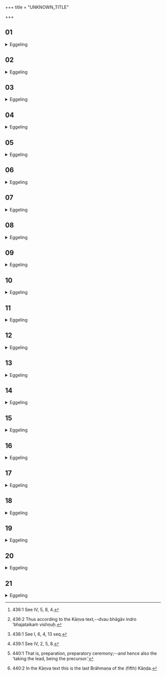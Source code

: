 +++
title = "UNKNOWN_TITLE"

+++


##  01
<details><summary>Eggeling</summary>

1. Threefold, forsooth, is science; the R̥cs, the Yajus, and the Sāmans. The R̥cs are this (earth), since it is thereon that he who sings them, does sing them; the R̥cs are speech, since it is by speech that he who sings them, does sing them. And the Yajus, forsooth, are the air, and the Sāmans the sky. That same threefold science is used in the Soma-sacrifice.
</details>

##  02
<details><summary>Eggeling</summary>

2. By the R̥c he conquers this world, by the Yajus the air, and by the Sāman the sky. Therefore whosoever has learnt one of these sciences, let him endeavour to learn also what is contained in the two others: by the R̥c, forsooth, he conquers this world, by the Yajus the air, and by the Sāman the sky.
</details>

##  03
<details><summary>Eggeling</summary>

3. This, then, is the thousandfold progeny of Vāc (speech) [^egg_1012]. Indra (obtained for his share) two-thirds, and Vishṇu one-third [^egg_1013]: the R̥cs and Sāmans are Indra, and the Yajus are Vishṇu. Therefore in the Sadas they perform (the Śastras and Stotras) with the R̥c and Sāman, for the Sadas is Indra's own.

[^egg_1012]: 436:1 See IV, 5, 8, 4.

[^egg_1013]: 436:2 Thus according to the Kāṇva text,--dvau bhāgāv indro ’bhajataikaṁ vishṇuḥ.
</details>

##  04
<details><summary>Eggeling</summary>

4. And by means of these Yajus they, as it were, bring forward (puras) that Vishṇu, the sacrifice: hence the name 'puraścaraṇa' (preparatory ceremony).
</details>

##  05
<details><summary>Eggeling</summary>

5. Both the R̥cs and the Sāmans are Speech, and the Yajus are the Mind. Now wherever this Speech was, there everything was done, everything was known; but wherever Mind was, there nothing whatever was done, nothing was known, for no one knows (understands) those who think in their mind.
</details>

##  06
<details><summary>Eggeling</summary>

6. The gods said to Speech, 'Go thou forward and make this known!' She said, 'What will be my reward then?'--'Whatever in the sacrifice is offered with Svāhā, and without Vashaṭ, that shall be thine!' Hence whatever in the sacrifice is offered with Svāhā, and without Vashaṭ, that belongs to Speech. She then went forward and made that known, saying, 'Do this so! do this so!'
</details>

##  07
<details><summary>Eggeling</summary>

7. Therefore they also perform with the R̥c in the Havirdhāna: he (the Hotr̥) recites the morning prayer, he recites the kindling-verses; he (the Grāvastut) praises the pressing-stones,--for thus, indeed, they (Speech and Mind) became yoke-fellows.
</details>

##  08
<details><summary>Eggeling</summary>

8. And hence they also perform with the Yajus in the Sadas: they raise up the Udumbara post, they erect the Sadas, they throw up the dhishṇya hearths,--for thus they became yoke-fellows.
</details>

##  09
<details><summary>Eggeling</summary>

9. That same Sadas they enclose on all sides with a view to that generation, thinking, 'Quite secretly shall be carried on that generation!' for improper, indeed, is the generation which another sees hence even when a husband and wife are seen, while carrying on intercourse, they run away from each other, for they give offence. Therefore to any one looking into the Sadas, except through the door, let him say, 'Look not!' for it is as if he were seeing intercourse being carried on. Freely (one may look) through the door, for the door is made by the gods.
</details>

##  10
<details><summary>Eggeling</summary>

10. In like manner they enclose the Havirdhāna on all sides with a view to that generation, thinking, 'Quite secretly this generation shall be carried on!' for improper, indeed, is the generation which another sees: hence even when a husband and wife are seen, while carrying on intercourse, they run away from each other, for they give offence. Therefore to any one looking into the Havirdhāna, except through the door, let him say, 'Look not!' for it is as if he were seeing intercourse being carried on. Freely (one may look) through the door, for the door is made by the gods.
</details>

##  11
<details><summary>Eggeling</summary>

11. Now there, in the Sadas, that male, the Sāman, longs after the female, the R̥c. From that generation Indra was produced: from fire, indeed, fire is produced, viz. Indra from the R̥c and the Sāman; for Indra they call him that burns yonder (the sun).
</details>

##  12
<details><summary>Eggeling</summary>

12. And there, in the Havirdhāna, that male, the Soma, longs after the female, the water. From that generation the moon was produced: from food, indeed, food is produced, viz. the moon from water and Soma; for the moon is the food of him that burns yonder [^egg_1014]. Hence he thereby produces the sacrificer, and for him he produces food: from the R̥c and Sāman he produces the sacrificer, and from water and Soma he produces food for him.

[^egg_1014]: 438:1 See I, 6, 4, 13 seq.
</details>

##  13
<details><summary>Eggeling</summary>

13. Now with the Yajus the gods first performed sacrifice, then with the R̥c, then with the Sāman and in like manner do they now perform the sacrifice. first with the Yajus, then with the R̥c, then with the Sāman; for Yajus, they say, is the same as Yajas (worship).
</details>

##  14
<details><summary>Eggeling</summary>

14. Now when the gods milked (the objects of) their wishes from these sciences, the Yajus science

milked most wishes. It became, as it were, emptied the most; it was not equal to the other two sciences,--the air-world was not equal to the two other worlds.
</details>

##  15
<details><summary>Eggeling</summary>

15. The gods desired, 'How can this science become equal to the other two sciences; how can the air-world become equal to the two other worlds?'
</details>

##  16
<details><summary>Eggeling</summary>

16. They said, 'Let us perform in a low voice with the Yajus: then that science will become equal to the other two sciences; then the air-world will become equal to the two other worlds!'
</details>

##  17
<details><summary>Eggeling</summary>

17. They performed with them in a low voice, and thereby strengthened them; and henceforth that science was equal to the other two sciences, and the air-world was equal to the two other worlds. Therefore the Yajus, while being distinct, are yet indistinct; and therefore the air-world, while being distinct, is yet indistinct (indefinable).
</details>

##  18
<details><summary>Eggeling</summary>

18. He who performs with the Yajus in a low voice, strengthens them; and they, thus strengthened, strengthen him. But he who performs in a loud voice, weakens them, and, being weak, they weaken him.
</details>

##  19
<details><summary>Eggeling</summary>

19. The R̥cs and Sāmans, forsooth, are speech, and the Yajus are the mind; and so those who perform with the R̥c and Sāman are speech, and those who perform with the Yajus are the mind. Hence nothing whatever is done, unless ordered by the Adhvaryu: when the Adhvaryu says, 'Recite (the invitatory prayer)! Pronounce the offering prayer!' then those who perform with the R̥k perform it. And when the Adhvaryu says, 'Soma becometh pure: turn ye back [^egg_1015]!' then those who perform with the Sāman perform it,--for speech speaks not but what is conceived by the mind.

[^egg_1015]: 439:1 See IV, 2, 5, 8.
</details>

##  20
<details><summary>Eggeling</summary>

20. Thus, then, the Adhvaryu, the mind, walks, as it were, in front (puraś-carati): hence the name 'puraścaraṇa [^egg_1016];' and verily, he who knows this, stands, as it were, in front through prosperity and glory.

[^egg_1016]: 440:1 That is, preparation, preparatory ceremony;--and hence also the 'taking the lead, being the precursor.'
</details>

##  21
<details><summary>Eggeling</summary>

21. Now that same puraścaraṇa (going before) is nothing else than yonder burning (sun): one ought to perform in accordance with his (the sun's) course. When he (the Adhvaryu) has drawn a cup of Soma, let him turn round in accordance with his course; when he has responded (to the Hotr̥'s recitation), let him turn round in accordance with his course; when he has offered a graha, let him turn round in accordance with his course: he (the sun), verily, is the supporter; and whosoever, knowing this, is able to perform in accordance with his course, he, forsooth, is able to support his dependants [^egg_1017].

[^egg_1017]: 440:2 In the Kāṇva text this is the last Brāhmaṇa of the (fifth) Kāṇḍa.
</details>